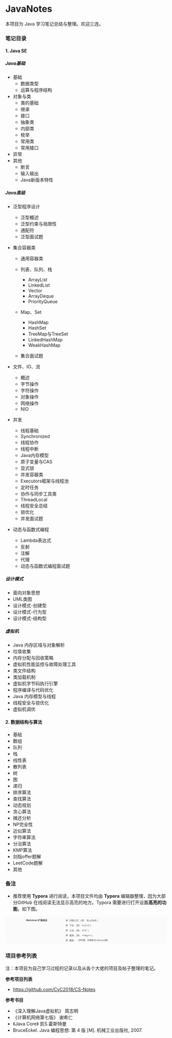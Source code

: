 # JavaNotes

本项目为 Java 学习笔记总结与整理。欢迎三连。



### 笔记目录

#### 1. Java SE

##### Java基础

- 基础
    - 数据类型
    - 运算与程序结构
- 对象与类
    - 类的基础
    - 继承
    - 接口
    - 抽象类
    - 内部类
    - 枚举
    - 常用类
    - 常用接口
- 异常
- 其他
    - 断言
    - 输入输出
    - Java新版本特性

##### Java高级

- 泛型程序设计

    - 泛型概述
    - 泛型约束与局限性
    - 通配符
    - 泛型面试题

- 集合容器类

    - 通用容器类
    - 列表、队列、栈
        - ArrayList
        - LinkedList
        - Vector
        - ArrayDeque
        - PriorityQueue

    - Map、Set
        - HashMap
        - HashSet
        - TreeMap与TreeSet
        - LinkedHashMap
        - WeakHashMap

    - 集合面试题

- 文件、IO、流

    - 概述
    - 字节操作
    - 字符操作
    - 对象操作
    - 网络操作
    - NIO

- 并发

    - 线程基础
    - Synchronized
    - 线程协作
    - 线程中断
    - Java内存模型
    - 原子变量与CAS
    - 显式锁
    - 并发容器类
    - Executors框架与线程池 
    - 定时任务
    - 协作与同步工具类
    - ThreadLocal
    - 线程安全总结
    - 锁优化
    - 并发面试题

- 动态与函数式编程

    - Lambda表达式
    - 反射
    - 注解
    - 代理
    - 动态与函数式编程面试题



##### 设计模式

- 面向对象思想
- UML类图
- 设计模式-创建型
- 设计模式-行为型
- 设计模式-结构型



##### 虚拟机

- Java 内存区域与对象解析
- 垃圾收集
- 内存分配与回收策略
- 虚拟机性能监控与故障处理工具
- 类文件结构
- 类加载机制
- 虚拟机字节码执行引擎
- 程序编译与代码优化
- Java 内存模型与线程
- 线程安全与锁优化
- 虚拟机调优





#### 2. 数据结构与算法

- 基础
- 数组
- 队列
- 栈
- 线性表
- 散列表
- 树
- 图
- 递归
- 排序算法
- 查找算法
- 动态规划
- 贪心算法
- 摊还分析
- NP完全性
- 近似算法
- 字符串算法
- 分治算法
- KMP算法
- 剑指offer题解
- LeetCode题解
- 其他







### 备注

- 推荐使用 **Typora** 进行阅读，本项目文件均由 **Typora** 编辑器整理，因为大部分GitHub 在线阅读无法显示高亮的地方。Typora 需要进行打开设置**高亮的功能**。如下图。

![image-20191205192232182](assets/image-20191205192232182.png)



### 项目参考列表

注：本项目为自己学习过程的记录以及从各个大佬的项目及帖子整理的笔记。

**参考项目列表**

- https://github.com/CyC2018/CS-Notes


**参考书目**
- 《深入理解Java虚拟机》 周志明
- 《计算机网络第七版》 谢希仁
- 《Java Core》 凯S.霍斯特曼
- BruceEckel. Java 编程思想: 第 4 版 [M]. 机械工业出版社, 2007.



